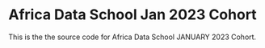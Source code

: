 # Africa Data School Jan 2023 Cohort

This is the the source code for Africa Data School JANUARY 2023 Cohort.
